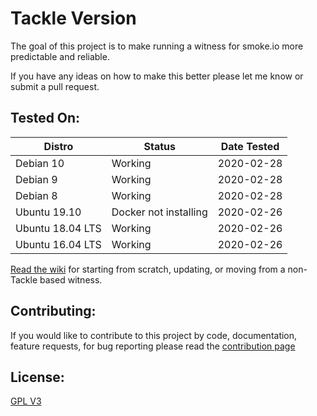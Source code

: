 # Tackle Version
The goal of this project is to make running a witness for smoke.io more predictable and reliable.

If you have any ideas on how to make this better please let me know or submit a pull request.

## Tested On:
| Distro | Status | Date Tested |
|--------|--------|-------------|
|Debian 10 | Working | 2020-02-28 |
|Debian 9 | Working | 2020-02-28 |
|Debian 8 | Working | 2020-02-28 |
|Ubuntu 19.10 | Docker not installing | 2020-02-26 |
|Ubuntu 18.04 LTS | Working | 2020-02-26 |
|Ubuntu 16.04 LTS | Working | 2020-02-26 |

[Read the wiki](https://github.com/jrswab/tackle/wiki) for starting from scratch, updating, or moving from a non-Tackle based witness.

## Contributing:
If you would like to contribute to this project by code, documentation, feature requests, for bug reporting please read the [contribution page](https://github.com/jrswab/tackle/blob/master/CONTRIBUTING.md)

## License:
[GPL V3](https://github.com/jrswab/tackle/blob/master/LICENSE)
